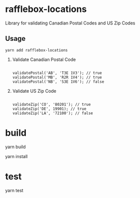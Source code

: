 # rafflebox-locations

Library for validating Canadian Postal Codes and US Zip Codes

## Usage

`yarn add rafflebox-locations`

1. Validate Canadian Postal Code

   ```import { validatePostal } from 'zip-postal-codes';

   validatePostal('AB', 'T3E 1V3'); // true
   validatePostal('MB', 'R2R 1V4'); // true
   validatePostal('NB', 'S3E 1V6'); // false

   ```

2. Validate US Zip Code

   ```import { validateZip } from 'zip-postal-codes';

   validateZip('CO', '80201'); // true
   validateZip('DE', 19901); // true
   validateZip('LA', '72100'); // false
   ```

# build

yarn build

yarn install

# test

yarn test

